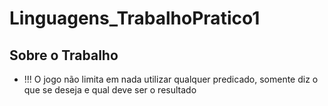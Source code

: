 # Linguagens_TrabalhoPratico1

## Sobre o Trabalho
* !!! O jogo não limita em nada utilizar qualquer predicado, somente diz o que se deseja e qual deve
ser o resultado
